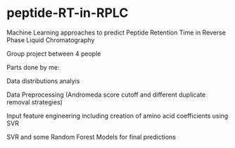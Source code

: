 # peptide-RT-in-RPLC
Machine Learning approaches to predict Peptide Retention Time in Reverse Phase Liquid Chromatography 

Group project between 4 people

Parts done by me:

Data distributions analyis

Data Preprocessing (Andromeda score cutoff and different duplicate removal strategies)

Input feature engineering including creation of amino acid coefficients using SVR

SVR and some Random Forest Models for final predictions
